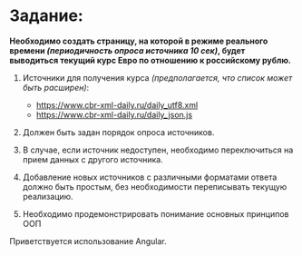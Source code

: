 # Задание:
**Необходимо создать страницу, на которой в режиме реального времени _(периодичность опроса источника 10 сек)_, будет выводиться текущий курс Евро по отношению к российскому рублю.**
 
1. Источники для получения курса _(предполагается, что список может быть расширен)_:
    - https://www.cbr-xml-daily.ru/daily_utf8.xml
    - https://www.cbr-xml-daily.ru/daily_json.js
 
2. Должен быть задан порядок опроса источников.
3. В случае, если источник недоступен, необходимо переключиться на прием данных с другого источника.
4. Добавление новых источников с различными форматами ответа  должно быть простым, без необходимости переписывать текущую реализацию.
5. Необходимо продемонстрировать понимание основных принципов ООП 
 
Приветствуется использование Angular.
